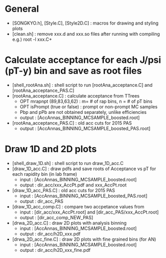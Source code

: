 # General
- [SONGKYO.h], [Style.C], [Style2D.C] : macros for drawing and styling plots
- [clean.sh] : remove xxx.d and xxx.so files after running with compiling e.g.) root -l xxx.C+

# Calculate acceptance for each J/psi (pT-y) bin and save as root files
- [shell_rootAna.sh] : shell script to run [rootAna_acceptance.C] and [rootAna_acceptance_PAS.C]
- [rootAna_acceptance.C] : calculate acceptance from TTrees
    - OPT mrapnpt (89,83,63,62) : m= # of rap bins, n = # of pT bins
    - OPT isPrompt (true or false) : prompt or non-prompt MC samples
    - Pbp and pPb are not obtained separately, unlike efficiencies
    - output : [AccAnnas_BINNING_MCSAMPLE_boosted.root] 
- [rootAna_acceptance_PAS.C] : old acc cuts for 2015 PAS
    - output : [AccAnnas_BINNING_MCSAMPLE_boosted_PAS.root]

# Draw 1D and 2D plots
- [shell_draw_1D.sh] : shell script to run draw_1D_acc.C
- [draw_1D_acc.C] : draw pdfs and save roots of Acceptance vs pT for each rapidity bin (in lab frame)
    - input : [AccAnnas_BINNING_MCSAMPLE_boosted.root] 
    - output : dir_acc/xxx_AccPt.pdf and xxx_AccPt.root
- [draw_1D_acc_PAS.C] : old acc cuts for 2015 PAS
    - input : [AccAnnas_BINNING_MCSAMPLE_boosted_PAS.root]
    - output : dir_acc_PAS
- [draw_1D_acc_comp.C] : compare two accpetance values from  
    - input : [dir_acc/xxx_AccPt.root] and [dir_acc_PAS/xxx_AccPt.root]
    - output : [dir_acc_comp_NEW_PAS]
- [drwa_2D_acc.C] : draw 2D plots with analysis binning
    - input : [AccAnnas_BINNING_MCSAMPLE_boosted.root] 
    - output : dir_acc/h2D_xxx.pdf
- [drwa_2D_acc_fine.C] : draw 2D plots with fine grained bins (for AN)
    - input : [AccAnnas_BINNING_MCSAMPLE_boosted.root] 
    - output : dir_acc/h2D_xxx_fine.pdf

